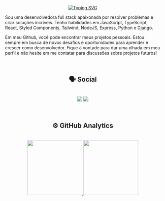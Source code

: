 
 <div align="center">
<a href="https://git.io/typing-svg"><img src="https://readme-typing-svg.demolab.com?font=Fira+Code&weight=500&size=27&pause=1000&color=821BFD&background=2E0A3000&center=true&vCenter=true&width=435&lines=Bem-vindo(a)+ao+meu+GitHub!" alt="Typing SVG" /></a>
 </div>
</center>

Sou uma desenvolvedora full stack apaixonada por resolver problemas e criar soluções incríveis. Tenho habilidades em JavaScript, TypeScript, React, Styled Components, Tailwind, NodeJS, Express, Python e Django. 

Em meu Github, você pode encontrar meus projetos pessoais. Estou sempre em busca de novos desafios e oportunidades para aprender e crescer como desenvolvedor. Fique à vontade para dar uma olhada em meu perfil e não hesite em me contatar para discussões sobre projetos futuros!
<br>
<br>
<br>
<div align="center">
 
## 🗣️ Social
 
<br>
  <a href = "mailto:andressalsmenezes@gmail.com"><img src="https://img.shields.io/badge/-Gmail-%23333?style=for-the-badge&logo=gmail&logoColor=red" target="_blank"></a>
  <a href="https://www.linkedin.com/in/andressalsmenezes/" target="_blank"><img src="https://img.shields.io/badge/-LinkedIn-%230077B5?style=for-the-badge&logo=linkedin&logoColor=white" target="_blank"></a> 
  
</div>
<br>
<br>
<div align="center" >
 
##  ⚙️ GitHub Analytics
 <br>
 <!---
gbdnz/gbdnz is a ✨ special ✨ repository because its `README.md` (this file) appears on your GitHub profile.
You can click the Preview link to take a look at your changes.
--->
<div align="center">
<div> <a href="https://github.com/gabrieladnz">
<img height="178em" src="https://github-readme-stats-sigma-five.vercel.app/api/top-langs/?username=AndressaLSMenezes&layout=compact&langs_count=7&theme=midnight-purple"/>
<img height="178em" src="https://github-readme-stats-sigma-five.vercel.app/api?username=AndressaLSMenezes&show_icons=true&theme=midnight-purple"/>
</div>
</div>


  <!-- <a href="https://github.com/AndressaLSMenezes">
  <img height="180em" width="49%" src="https://github-readme-stats.vercel.app/api?username=AndressaLSMenezes&show_icons=true&theme=tokyonight&include_all_commits=true&count_private=true"/>
  <img height="180em" width="49%" src="https://github-readme-stats.vercel.app/api/top-langs/?username=AndressaLSMenezes&layout=compact&langs_count=7&theme=tokyonight"/> -->
   
